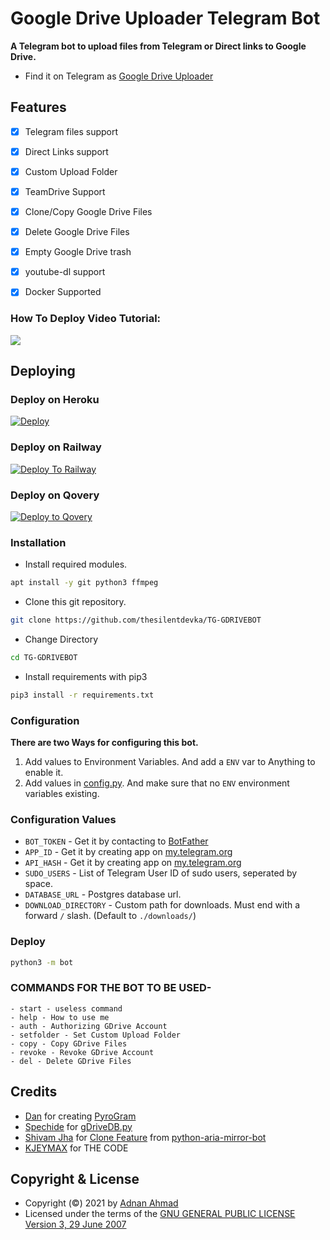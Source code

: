 # Google Drive Uploader Telegram Bot
**A Telegram bot to upload files from Telegram or Direct links to Google Drive.**
- Find it on Telegram as [Google Drive Uploader](https://t.me/tmzgdrivev2bot)

## Features
- [X] Telegram files support
- [X] Direct Links support
- [X] Custom Upload Folder
- [X] TeamDrive Support
- [X] Clone/Copy Google Drive Files
- [X] Delete Google Drive Files
- [X] Empty Google Drive trash
- [X] youtube-dl support
- [X] Docker Supported


### How To Deploy Video Tutorial:

[![](https://telegra.ph/file/291e37efec46c3a408319.png)](https://youtu.be/sTQkY0UE20c)


## Deploying

### Deploy on Heroku
[![Deploy](https://www.herokucdn.com/deploy/button.svg)](https://heroku.com/deploy)

### Deploy on Railway

[![Deploy To Railway](https://railway.app/button.svg)](https://railway.app)

### Deploy on Qovery

[![Deploy to Qovery](https://img.shields.io/badge/Deploy-Qovery-6EC0D9.svg)](https://qovery.com)




### Installation
- Install required modules.
```sh
apt install -y git python3 ffmpeg
```
- Clone this git repository.
```sh 
git clone https://github.com/thesilentdevka/TG-GDRIVEBOT
```
- Change Directory
```sh 
cd TG-GDRIVEBOT
```
- Install requirements with pip3
```sh 
pip3 install -r requirements.txt
```

### Configuration
**There are two Ways for configuring this bot.**
1. Add values to Environment Variables. And add a `ENV` var to Anything to enable it.
2. Add values in [config.py](./bot/config.py). And make sure that no `ENV` environment variables existing.

### Configuration Values
- `BOT_TOKEN` - Get it by contacting to [BotFather](https://t.me/botfather)
- `APP_ID` - Get it by creating app on [my.telegram.org](https://my.telegram.org/apps)
- `API_HASH` - Get it by creating app on [my.telegram.org](https://my.telegram.org/apps)
- `SUDO_USERS` - List of Telegram User ID of sudo users, seperated by space.
- `DATABASE_URL` - Postgres database url.
- `DOWNLOAD_DIRECTORY` - Custom path for downloads. Must end with a forward `/` slash. (Default to `./downloads/`)

### Deploy 
```sh 
python3 -m bot
```

### COMMANDS FOR THE BOT TO BE USED-
```
- start - useless command
- help - How to use me
- auth - Authorizing GDrive Account
- setfolder - Set Custom Upload Folder
- copy - Copy GDrive Files
- revoke - Revoke GDrive Account
- del - Delete GDrive Files
```
## Credits
- [Dan](https://github.com/delivrance) for creating [PyroGram](https://pyrogram.org)
- [Spechide](https://github.com/Spechide) for [gDriveDB.py](./bot/helpers/sql_helper/gDriveDB.py)
- [Shivam Jha](https://github.com/lzzy12) for [Clone Feature](./bot/helpers/gdrive_utils/gDrive.py) from [python-aria-mirror-bot](https://github.com/lzzy12/python-aria-mirror-bot)
- [KJEYMAX](https://github.com/kjeymax) for THE CODE
## Copyright & License
- Copyright (©) 2021 by [Adnan Ahmad](https://github.com/viperadnan-git)
- Licensed under the terms of the [GNU GENERAL PUBLIC LICENSE Version 3, 29 June 2007](./LICENSE)
